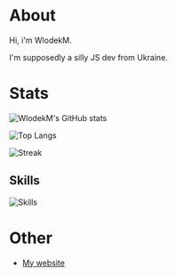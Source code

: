 # About
Hi, i'm WlodekM.

I'm supposedly a silly JS dev from Ukraine.

# Stats
![WlodekM's GitHub stats](https://github-readme-stats.vercel.app/api?username=WlodekM&show_icons=true&include_all_commits=true&theme=transparent)

![Top Langs](https://github-readme-stats.vercel.app/api/top-langs/?username=WlodekM&langs_count=1000&layout=compact&theme=transparent&hide=html)

![Streak](https://github-readme-streak-stats.herokuapp.com/?user=WlodekM&layout=compact&theme=transparent)

<!--Idk why it says HTML 97% i have like 27 JS repos and only 13 HTML repos ¯\_(ツ)_/¯-->

<!-- ![GitHub Streak](http://github-readme-streak-stats.herokuapp.com?user=WlodekM) -->
## Skills
![Skills](https://skillicons.dev/icons?i=js,nodejs,html,css,bootstrap,svelte,express)

# Other
- [My website](https://wlodekm.nekoweb.org/)

